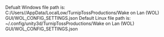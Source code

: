 
Defualt Windows file path is:
C:/Users/<USERNAME>/AppData/LocalLow/TurnipTossProductions/Wake on Lan (WOL) GUI/WOL_CONFIG_SETTINGS.json
Default Linux file path is:
~/.config/unity3d/TurnipTossProductions/Wake on Lan (WOL) GUI/WOL_CONFIG_SETTINGS.json

